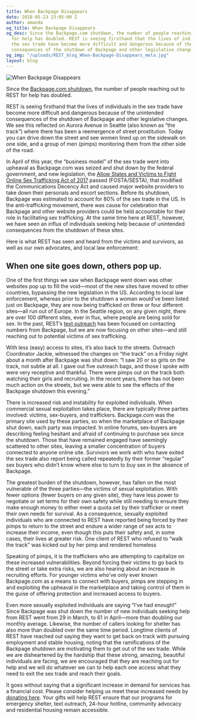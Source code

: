 ```yaml
---
title: When Backpage Disappears
date: 2018-05-23 23:05:00 Z
author: amanda
og_title: When Backpage Disappears
og_desc: Since the Backpage.com shutdown, the number of people reaching out to REST
  for help has doubled. REST is seeing firsthand that the lives of individuals in
  the sex trade have become more difficult and dangerous because of the unintended
  consequences of the shutdown of Backpage and other legislative changes.
og_img: "/uploads/REST_blog_When-Backpage-Disappears_meta.jpg"
layout: blog
---
```


![When Backpage Disappears](/uploads/REST_blog_When-Backpage-Disappears.jpg)

Since the [Backpage.com shutdown](https://www.reuters.com/article/us-usa-backpage-justice/sex-ads-website-backpage-shut-down-by-u-s-authorities-idUSKCN1HD2QP), the number of people reaching out to REST for help has doubled.

REST is seeing firsthand that the lives of individuals in the sex trade have become more difficult and dangerous because of the unintended consequences of the shutdown of Backpage and other legislative changes. We see this reflected on Aurora Avenue in Seattle (also known as “the track”) where there has been a reemergence of street prostitution. Today you can drive down the street and see women lined up on the sidewalk on one side, and a group of men (pimps) monitoring them from the other side of the road.

In April of this year, the “business model” of the sex trade went into upheaval as Backpage.com was seized and shut down by the federal government, and new legislation, the [Allow States and Victims to Fight Online Sex Trafficking Act of 2017](https://www.congress.gov/bill/115th-congress/house-bill/1865) passed (FOSTA/SESTA), that modified the Communications Decency Act and caused major website providers to take down their personals and escort sections. Before its shutdown, Backpage was estimated to account for 80% of the sex trade in the US. In the anti-trafficking movement, there was cause for celebration that Backpage and other website providers could be held accountable for their role in facilitating sex trafficking. At the same time here at REST, however, we have seen an influx of individuals seeking help because of unintended consequences from the shutdown of these sites.

Here is what REST has seen and heard from the victims and survivors, as well as our own advocates, and local law enforcement:

## When one site goes down, others pop up.

One of the first things we saw when Backpage went down was other websites pop up to fill the void—most of the new sites have moved to other countries, bypassing the new legislation in the US. According to local law enforcement, whereas prior to the shutdown a woman would’ve been listed just on Backpage, they are now being trafficked on three or four different sites—all run out of Europe. In the Seattle region, on any given night, there are over 100 different sites, ever in flux, where people are being sold for sex. In the past, REST’s [text outreach](http://bbc.in/2znsMBh) has been focused on contacting numbers from Backpage, but we are now focusing on other sites—and still reaching out to potential victims of sex trafficking.

With less (easy) access to sites, it’s also back to the streets.
Outreach Coordinator Jackie, witnessed the changes on “the track” on a Friday night about a month after Backpage was shut down: “I saw 20 or so girls on the track, not subtle at all. I gave out five outreach bags, and those I spoke with were very receptive and thankful. There were pimps out on the track both watching their girls and recruiting. In the recent years, there has not been much action on the streets, but we were able to see the effects of the Backpage shutdown this evening.” 

There is increased risk and instability for exploited individuals. 
When commercial sexual exploitation takes place, there are typically three parties involved: victims, sex-buyers, and traffickers. Backpage.com was the primary site used by these parties, so when the marketplace of Backpage shut down, each party was impacted. In online forums, sex-buyers are describing feeling hesitant and afraid of continuing to purchase sex since the shutdown. Those that have remained engaged have seemingly scattered to other sites, leaving a smaller concentration of buyers connected to anyone online site. Survivors we work with who have exited the sex trade also report being called repeatedly by their former “regular” sex buyers who didn’t know where else to turn to buy sex in the absence of Backpage.

The greatest burden of the shutdown, however, has fallen on the most vulnerable of the three parties—the victims of sexual exploitation. With fewer options (fewer buyers on any given site), they have less power to negotiate or set terms for their own safety while still needing to ensure they make enough money to either meet a quota set by their trafficker or meet their own needs for survival. As a consequence, sexually exploited individuals who are connected to REST have reported being forced by their pimps to return to the street and endure a wider range of sex acts to increase their income, even though this puts their safety and, in some cases, their lives at greater risk. One client of REST who refused to “walk the track” was kicked out by her pimp and rendered homeless

Speaking of pimps, it is the traffickers who are attempting to capitalize on these increased vulnerabilities. Beyond forcing their victims to go back to the street or take extra risks, we are also hearing about an increase in recruiting efforts. For younger victims who’ve only ever known Backpage.com as a means to connect with buyers, pimps are stepping in and exploiting the upheaval in the marketplace and taking control of them in the guise of offering protection and increased access to buyers. 

Even more sexually exploited individuals are saying “I’ve had enough!” 
Since Backpage was shut down the number of new individuals seeking help from REST went from 29 in March, to 61 in April—more than doubling our monthly average. Likewise, the number of callers looking for shelter has also more than doubled over the same time period. Longtime clients of REST have reached out saying they want to get back on track with pursuing employment and stable housing, noting that the ramifications of the Backpage shutdown are motivating them to get out of the sex trade. While we are disheartened by the hardship that these strong, amazing, beautiful individuals are facing, we are encouraged that they are reaching out for help and we will do whatever we can to help each one access what they need to exit the sex trade and reach their goals. 

It goes without saying that a significant increase in demand for services has a financial cost. Please consider helping us meet these increased needs by [donating here](http://bit.ly/GiveREST). Your gifts will help REST ensure that our programs for emergency shelter, text outreach, 24-hour hotline, community advocacy and residential housing remain accessible.